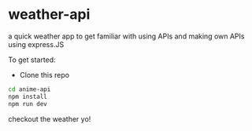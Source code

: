 # weather-api
a quick weather app to get familiar with using APIs and making own APIs using express.JS

To get started:

- Clone this repo

```sh
cd anime-api
npm install
npm run dev
```
checkout the weather yo!
